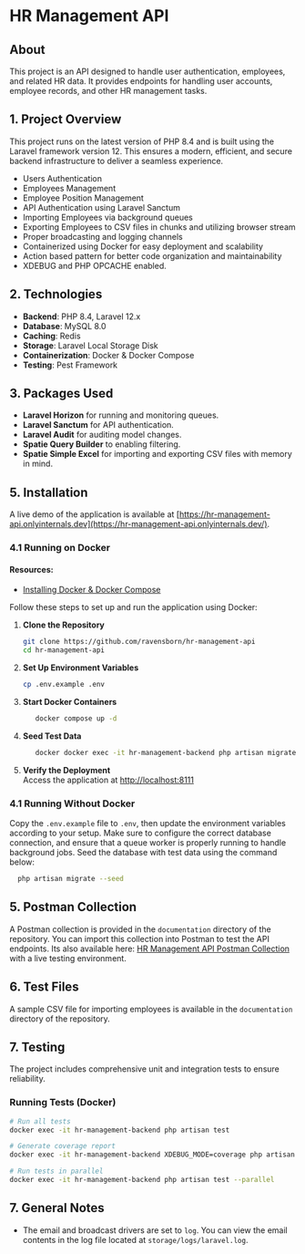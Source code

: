 # HR Management API

## About

This project is an API designed to handle user authentication, employees, and related HR data. It provides endpoints for handling user accounts, employee records, and other HR management tasks.


## 1. Project Overview

This project runs on the latest version of PHP 8.4 and is built using the Laravel framework version 12. This ensures a modern, efficient, and secure backend infrastructure to deliver a seamless experience.

- Users Authentication
- Employees Management
- Employee Position Management
- API Authentication using Laravel Sanctum
- Importing Employees via background queues
- Exporting Employees to CSV files in chunks and utilizing browser stream
- Proper broadcasting and logging channels
- Containerized using Docker for easy deployment and scalability
- Action based pattern for better code organization and maintainability
- XDEBUG and PHP OPCACHE enabled.

## 2. Technologies

- **Backend**: PHP 8.4, Laravel 12.x
- **Database**: MySQL 8.0
- **Caching**: Redis
- **Storage**: Laravel Local Storage Disk
- **Containerization**: Docker & Docker Compose
- **Testing**: Pest Framework

## 3. Packages Used
- **Laravel Horizon** for running and monitoring queues.
- **Laravel Sanctum** for API authentication.
- **Laravel Audit** for auditing model changes.
- **Spatie Query Builder** to enabling filtering.
- **Spatie Simple Excel** for importing and exporting CSV files with memory in mind.

## 5. Installation

A live demo of the application is available at [https://hr-management-api.onlyinternals.dev](https://hr-management-api.onlyinternals.dev/).

### 4.1 Running on Docker

#### Resources:
- [Installing Docker & Docker Compose](https://docs.docker.com/engine/install/)

Follow these steps to set up and run the application using Docker:

1. **Clone the Repository**
   ```bash
   git clone https://github.com/ravensborn/hr-management-api
   cd hr-management-api
   ```

2. **Set Up Environment Variables**
   ```bash
   cp .env.example .env
   ```

3. **Start Docker Containers**
   ```bash
      docker compose up -d
   ```

4. **Seed Test Data**
   ```bash
      docker docker exec -it hr-management-backend php artisan migrate:fresh --seed
   ```
   
5. **Verify the Deployment**  
   Access the application at [http://localhost:8111](http://localhost:8111)


### 4.1 Running Without Docker

Copy the `.env.example` file to `.env`, then update the environment variables according to your setup.
Make sure to configure the correct database connection, and ensure that a queue worker is properly running to handle background jobs. Seed the database with test data using the command below:

```bash
  php artisan migrate --seed
```

## 5. Postman Collection
A Postman collection is provided in the `documentation` directory of the repository. You can import this collection into Postman to test the API endpoints. Its also available here: [HR Management API Postman Collection](https://documenter.getpostman.com/view/18062098/2sB3QCTtsP) with a live testing environment.

## 6. Test Files
A sample CSV file for importing employees is available in the `documentation` directory of the repository.

## 7. Testing

The project includes comprehensive unit and integration tests to ensure reliability.

### Running Tests (Docker)

```bash
# Run all tests
docker exec -it hr-management-backend php artisan test

# Generate coverage report
docker exec -it hr-management-backend XDEBUG_MODE=coverage php artisan test --coverage

# Run tests in parallel
docker exec -it hr-management-backend php artisan test --parallel
```

## 7. General Notes
 - The email and broadcast drivers are set to `log`. You can view the email contents in the log file located at `storage/logs/laravel.log`.
